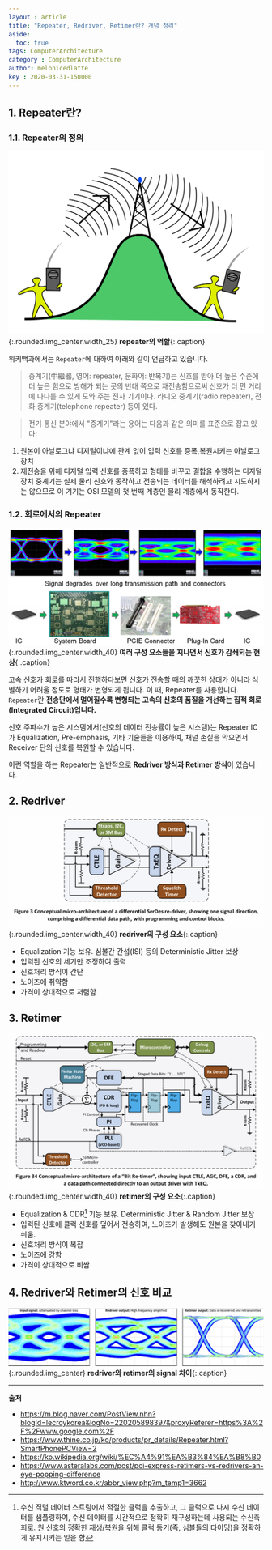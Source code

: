 ```yaml
---
layout : article
title: "Repeater, Redriver, Retimer란? 개념 정리"
aside:
  toc: true
tags: ComputerArchitecture
category : ComputerArchitecture
author: melonicedlatte  
key : 2020-03-31-150000
--- 
```


## 1. Repeater란?

### 1.1. Repeater의 정의

![image](/assets/images/202003/EDEADF42-C515-40E2-A5B3-C30934272BC7.png){:.rounded.img_center.width_25}
**repeater의 역할**{:.caption}

위키백과에서는 `Repeater`에 대하여 아래와 같이 언급하고 있습니다. 

> 중계기(中繼器, 영어: repeater, 문화어: 반복기)는 신호를 받아 더 높은 수준에 더 높은 힘으로 방해가 되는 곳의 반대 쪽으로 재전송함으로써 신호가 더 먼 거리에 다다를 수 있게 도와 주는 전자 기기이다. 라디오 중계기(radio repeater), 전화 중계기(telephone repeater) 등이 있다.  

> 전기 통신 분야에서 "중계기"라는 용어는 다음과 같은 의미를 표준으로 잡고 있다:  
1. 원본이 아날로그냐 디지털이냐에 관계 없이 입력 신호를 증폭,복원시키는 아날로그 장치
2. 재전송을 위해 디지털 입력 신호를 증폭하고 형태를 바꾸고 결합을 수행하는 디지털 장치
중계기는 실제 물리 신호와 동작하고 전송되는 데이터를 해석하려고 시도하지는 않으므로 이 기기는 OSI 모델의 첫 번째 계층인 물리 계층에서 동작한다.

### 1.2. 회로에서의 Repeater

![image](/assets/images/202003/0696DC41-8311-44A0-9A2E-6D97174EF78C.png){:.rounded.img_center.width_40}
**여러 구성 요소들을 지나면서 신호가 감쇄되는 현상**{:.caption}

고속 신호가 회로를 따라서 진행하다보면 신호가 전송할 때의 깨끗한 상태가 아니라 식별하기 어려울 정도로 형태가 변형되게 됩니다. 이 때, Repeater를 사용합니다. `Repeater`란 **전송단에서 멀어질수록 변형되는 고속의 신호의 품질을 개선하는 집적 회로(Integrated Circuit)입니다.**

신호 주파수가 높은 시스템에서(신호의 데이터 전송률이 높은 시스템)는 Repeater IC가 Equalization, Pre-emphasis, 기타 기술들을 이용하여, 채널 손실을 막으면서 Receiver 단의 신호를 복원할 수 있습니다.

이런 역할을 하는 Repeater는 일반적으로 **Redriver 방식과 Retimer 방식**이 있습니다.

## 2. Redriver

![image](/assets/images/202003/76271A60-1E63-4752-922C-3895068D71FC.jpeg){:.rounded.img_center.width_40}
**redriver의 구성 요소**{:.caption}

- Equalization 기능 보유. 심볼간 간섭(ISI) 등의 Deterministic Jitter 보상
- 입력된 신호의 세기만 조정하여 출력
- 신호처리 방식이 간단
- 노이즈에 취약함
- 가격이 상대적으로 저렴함

## 3. Retimer

![image](/assets/images/202003/49D770EB-31D4-4658-9194-67EBE5E88C8C.jpeg){:.rounded.img_center.width_40}
**retimer의 구성 요소**{:.caption}

- Equalization & CDR[^1] 기능 보유. Deterministic Jitter & Random Jitter 보상
- 입력된 신호에 클럭 신호를 덮어서 전송하여, 노이즈가 발생해도 원본을 찾아내기 쉬움.
- 신호처리 방식이 복잡
- 노이즈에 강함
- 가격이 상대적으로 비쌈

## 4. Redriver와 Retimer의 신호 비교

![image](/assets/images/202003/364343D5-73DC-4640-8CB2-75672F550908.jpeg){:.rounded.img_center}
**redriver와 retimer의 signal 차이**{:.caption}

---

[^1]: 수신 직렬 데이터 스트림에서 적절한 클럭을 추출하고, 그 클럭으로 다시 수신 데이터를 샘플링하여, 수신 데이터를 시간적으로 정확히 재구성하는데 사용되는 수신측 회로. 원 신호의 정확한 재생/복원을 위해 클럭 동기(즉, 심볼들의 타이밍)을 정확하게 유지시키는 일을 함

**출처**

- https://m.blog.naver.com/PostView.nhn?blogId=lecroykorea&logNo=220205898397&proxyReferer=https%3A%2F%2Fwww.google.com%2F
- https://www.thine.co.jp/ko/products/pr_details/Repeater.html?SmartPhonePCView=2
- https://ko.wikipedia.org/wiki/%EC%A4%91%EA%B3%84%EA%B8%B0
- https://www.asteralabs.com/post/pci-express-retimers-vs-redrivers-an-eye-popping-difference
- http://www.ktword.co.kr/abbr_view.php?m_temp1=3662

